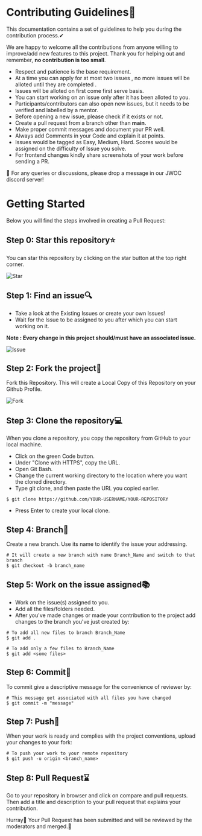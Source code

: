 # Contributing Guidelines🚀
This documentation contains a set of guidelines to help you during the contribution process.✔

We are happy to welcome all the contributions from anyone willing to improve/add new features to this project. Thank you for helping out and remember, **no contribution is too small**.

* Respect and patience is the base requirement.
* At a time you can apply for at most two issues , no more issues will be alloted until they are completed .
* Issues will be alloted on first come first serve basis.
* You can start working on an issue only after it has been alloted to you.
* Participants/contributors can also open new issues, but it needs to be verified and labelled by a mentor.
* Before opening a new issue, please check if it exists or not.
* Create a pull request from a branch other than **main**.
* Make proper commit messages and document your PR well.
* Always add Comments in your Code and explain it at points.
* Issues would be tagged as Easy, Medium, Hard. Scores would be assigned on the difficulty of Issue you solve.
* For frontend changes kindly share screenshots of your work before sending a PR.

🔸 For any queries or discussions, please drop a message in our JWOC discord server!

# Getting Started
Below you will find the steps involved in creating a Pull Request:
## Step 0: Star this repository⭐
You can star this repository by clicking on the star button at the top right corner.


![Star](https://github.com/priyalbhatewara123/SHE--Live-Without-Fear/blob/master/screenshots/star.png)

## Step 1: Find an issue🔍
* Take a look at the Existing Issues or create your own Issues!
* Wait for the Issue to be assigned to you after which you can start working on it.

**Note : Every change in this project should/must have an associated issue.**

![Issue](https://github.com/priyalbhatewara123/SHE--Live-Without-Fear/blob/master/screenshots/issues.png)

## Step 2: Fork the project🍴
Fork this Repository. This will create a Local Copy of this Repository on your Github Profile.

![Fork](https://github.com/priyalbhatewara123/SHE--Live-Without-Fear/blob/master/screenshots/fork.png)

## Step 3: Clone the repository💻
When you clone a repository, you copy the repository from GitHub to your local machine.
* Click on the green Code button.
* Under "Clone with HTTPS", copy the URL.
* Open Git Bash.
* Change the current working directory to the location where you want the cloned directory.
* Type git clone, and then paste the URL you copied earlier.
````
$ git clone https://github.com/YOUR-USERNAME/YOUR-REPOSITORY
````
* Press Enter to create your local clone. 


## Step 4: Branch🔖
Create a new branch. Use its name to identify the issue your addressing.
````
# It will create a new branch with name Branch_Name and switch to that branch 
$ git checkout -b branch_name  
````


## Step 5: Work on the issue assigned📚
* Work on the issue(s) assigned to you.
* Add all the files/folders needed.
* After you've made changes or made your contribution to the project add changes to the branch you've just created by:

````
# To add all new files to branch Branch_Name  
$ git add .  

# To add only a few files to Branch_Name
$ git add <some files>
````

## Step 6: Commit📝
To commit give a descriptive message for the convenience of reviewer by:
````
# This message get associated with all files you have changed  
$ git commit -m "message"  
````

## Step 7: Push📌
When your work is ready and complies with the project conventions, upload your changes to your fork:
````
# To push your work to your remote repository  
$ git push -u origin <branch_name>  
````

## Step 8: Pull Request⌛
Go to your repository in browser and click on compare and pull requests. Then add a title and description to your pull request that explains your contribution.

Hurray🎉 Your Pull Request has been submitted and will be reviewed by the moderators and merged.🥳

